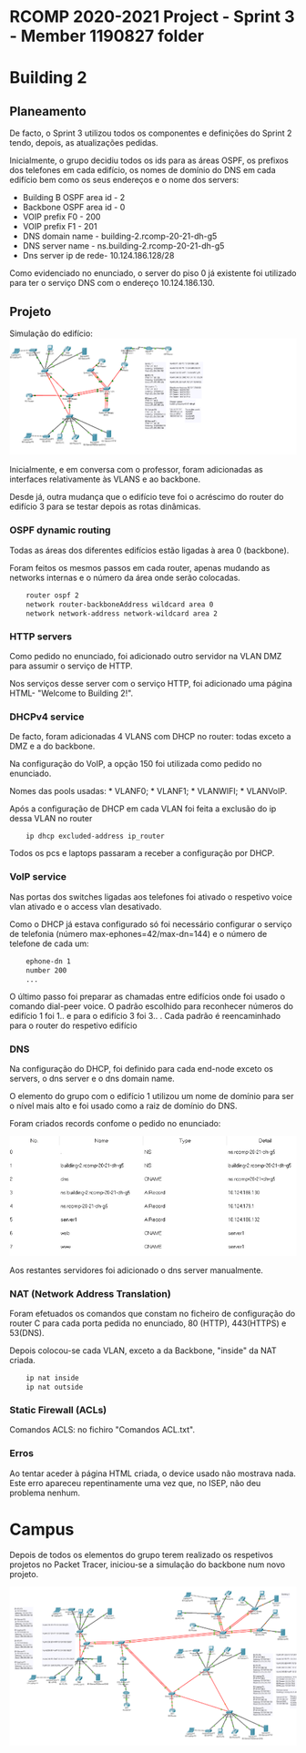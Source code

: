 RCOMP 2020-2021 Project - Sprint 3 - Member 1190827 folder
===========================================
# Building 2  

## Planeamento

De facto, o Sprint 3 utilizou todos os componentes e definições do Sprint 2 tendo, depois, as atualizações pedidas.

Inicialmente, o grupo decidiu todos os ids para as áreas OSPF, os prefixos dos telefones em cada edifício, os nomes de domínio do DNS em cada edifício bem como os seus endereços e o nome dos servers:

* Building B OSPF area id - 2
* Backbone OSPF area id - 0
* VOIP prefix F0 - 200
* VOIP prefix F1 - 201
* DNS domain name - building-2.rcomp-20-21-dh-g5
* DNS server name - ns.building-2.rcomp-20-21-dh-g5
* Dns server ip de rede- 10.124.186.128/28

Como evidenciado no enunciado, o server do piso 0 já existente foi utilizado para ter o serviço DNS com o endereço 10.124.186.130.

## Projeto

Simulação do edifício:
![](building2.png)

Inicialmente, e em conversa com o professor, foram adicionadas as interfaces relativamente às VLANS e ao backbone.  

Desde já, outra mudança que o edifício teve foi o acréscimo do router do edifício 3 para se testar depois as rotas dinâmicas.

### OSPF dynamic routing

Todas as áreas dos diferentes edifícios estão ligadas à area 0 (backbone).

Foram feitos os mesmos passos em cada router, apenas mudando as networks internas e o número da área onde serão colocadas.

        router ospf 2
        network router-backboneAddress wildcard area 0
        network network-address network-wildcard area 2

### HTTP servers

Como pedido no enunciado, foi adicionado outro servidor na VLAN DMZ para assumir o serviço de HTTP.

Nos serviços desse server com o serviço HTTP, foi adicionado uma página HTML- "Welcome to Building 2!".

### DHCPv4 service

De facto, foram adicionadas 4 VLANS com DHCP no router: todas exceto a DMZ e a do backbone.

Na configuração do VoIP, a opção 150 foi utilizada como pedido no enunciado.

Nomes das pools usadas:
    * VLANF0;
    * VLANF1;
    * VLANWIFI;
    * VLANVoIP.

Após a configuração de DHCP em cada VLAN foi feita a exclusão do ip dessa VLAN no router

        ip dhcp excluded-address ip_router

Todos os pcs e laptops passaram a receber a configuração por DHCP.

### VoIP service

Nas portas dos switches ligadas aos telefones foi ativado o respetivo voice vlan ativado e o access vlan desativado.

Como o DHCP já estava configurado só foi necessário configurar o serviço de telefonia (número max-ephones=42/max-dn=144) e o número de telefone de cada um:

        ephone-dn 1
        number 200
        ...

O último passo foi preparar as chamadas entre edifícios onde foi usado o comando dial-peer voice. O padrão escolhido para reconhecer números do edifício 1 foi 1.. e para o edifício 3 foi 3.. . Cada padrão é reencaminhado para o router do respetivo edifício

### DNS

Na configuração do DHCP, foi definido para cada end-node exceto os servers, o dns server e o dns domain name.

O elemento do grupo com o edifício 1 utilizou um nome de domínio para ser o nível mais alto e foi usado como a raiz de domínio do DNS.

Foram criados records confome o pedido no enunciado:

![](dns.png)

Aos restantes servidores foi adicionado o dns server manualmente.

### NAT (Network Address Translation)

Foram efetuados os comandos que constam no ficheiro de configuração do router C para cada porta pedida no enunciado, 80 (HTTP), 443(HTTPS) e 53(DNS).

Depois colocou-se cada VLAN, exceto a da Backbone, "inside" da NAT criada.

        ip nat inside
        ip nat outside

### Static Firewall (ACLs)

Comandos ACLS: no fichiro "Comandos ACL.txt".  

### Erros

Ao tentar aceder à página HTML criada, o device usado não mostrava nada. Este erro apareceu repentinamente uma vez que, no ISEP, não deu problema nenhum. 

# Campus

Depois de todos os elementos do grupo terem realizado os respetivos projetos no Packet Tracer, iniciou-se a simulação do backbone num novo projeto.

![](campus.png)
